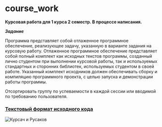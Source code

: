 # course_work

<b>Курсовая работа для 1 курса 2 семестр. В процессе написания. </b>

<b><i>Задание</i></b>

Программа представляет собой отлаженное программное обеспечение, 
реализующее задачу, указанную в варианте задания на курсовую работу. 
Отлаженное программное обеспечение представляет собой полный комплект 
как исходных текстов программы, созданный лично студентом при 
выполнении курсовой работы, так и используемых стандартных и сторонних 
библиотек, используемых студентом в своей работе. Указанный комплект 
исходников должен обеспечивать сборку и компиляцию программного 
проекта, с целью запуска и демонстрации работы программы.

Отсортировать группу по успеваемости в каждой сессии 
или вводимой по требованию пользователя.

[<h3>Текстовый формат исходного кода</h3>](/course_work/text_format/README.md)

![Курсач и Русаков](https://downloader.disk.yandex.ru/preview/bdd9765a189429f23fbd5c42b0441156bbeb95a70f005565e1077b599312f725/6445f08e/_w_57qcaJMH29ujevtv2dWE7P9_3EFR8C4e1g8ExbEXr0ZwlGSetYwYeassDlT3eH1IGlC4CtKBlBU1Yr5iFCA%3D%3D?uid=0&filename=1619747540_18-pibig_info-p-anime-za-kompom-anime-krasivo-22.png&disposition=inline&hash=&limit=0&content_type=image%2Fpng&owner_uid=0&tknv=v2&size=1920x892)
